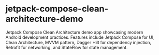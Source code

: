 # jetpack-compose-clean-architecture-demo
Jetpack Compose Clean Architecture demo app showcasing modern Android development practices. Features include Jetpack Compose for UI, Clean Architecture, MVVM pattern, Dagger Hilt for dependency injection, Retrofit for networking, and StateFlow for state management.
